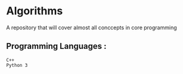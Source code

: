 # Algorithms

A repository that will cover almost all conccepts in core programming

## Programming Languages :
    C++
    Python 3

